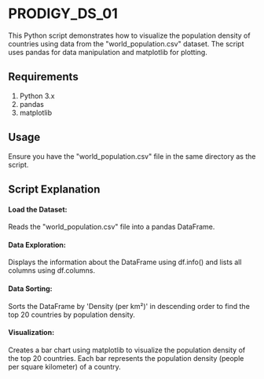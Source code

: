 # PRODIGY_DS_01
This Python script demonstrates how to visualize the population density of countries using data from the "world_population.csv" dataset. The script uses pandas for data manipulation and matplotlib for plotting.

## Requirements
1. Python 3.x
2. pandas
3. matplotlib

## Usage
Ensure you have the "world_population.csv" file in the same directory as the script.

## Script Explanation
#### Load the Dataset: 
Reads the "world_population.csv" file into a pandas DataFrame.

#### Data Exploration: 
Displays the information about the DataFrame using df.info() and lists all columns using df.columns.

#### Data Sorting: 
Sorts the DataFrame by 'Density (per km²)' in descending order to find the top 20 countries by population density.

#### Visualization: 
Creates a bar chart using matplotlib to visualize the population density of the top 20 countries. Each bar represents the population density (people per square kilometer) of a country.
